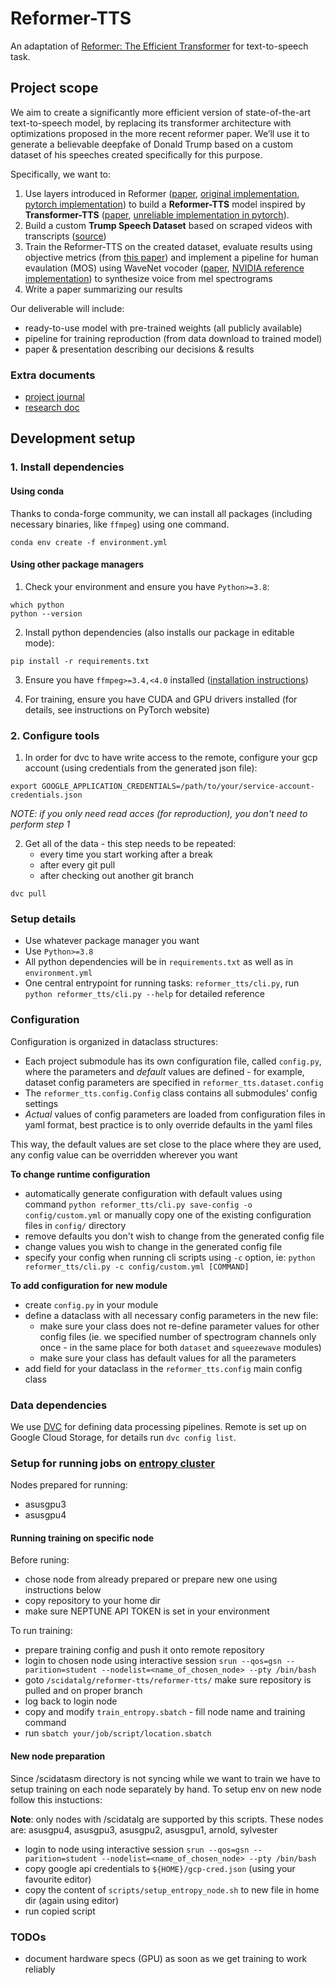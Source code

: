 # Reformer-TTS

An adaptation of [Reformer: The Efficient Transformer](https://arxiv.org/abs/2001.04451) 
for text-to-speech task.


## Project scope

We aim to create a significantly more efficient version of state-of-the-art text-to-speech model, by replacing its transformer architecture with optimizations proposed in the more recent reformer paper. We’ll use it to generate a believable deepfake of Donald Trump based on a custom dataset of his speeches created specifically for this purpose.

Specifically, we want to:

1. Use layers introduced in Reformer ([paper](https://arxiv.org/abs/2001.04451), [original implementation](https://github.com/google/trax/tree/master/trax/models/reformer), [pytorch implementation](https://github.com/lucidrains/reformer-pytorch)) to build a **Reformer-TTS** model inspired by **Transformer-TTS** ([paper](https://arxiv.org/abs/1809.08895), [unreliable implementation in pytorch](https://github.com/soobinseo/Transformer-TTS)).
2. Build a custom **Trump Speech Dataset** based on scraped videos with transcripts ([source](https://www.rev.com/blog/transcript-tag/donald-trump-speech-transcripts))
3. Train the Reformer-TTS on the created dataset, evaluate results using objective metrics (from [this paper](https://arxiv.org/abs/1909.11646)) and implement a pipeline for human evaulation (MOS) using WaveNet vocoder ([paper](https://arxiv.org/abs/1609.03499), [NVIDIA reference implementation](https://github.com/NVIDIA/nv-wavenet)) to synthesize voice from mel spectrograms
4. Write a paper summarizing our results

Our deliverable will include:

- ready-to-use model with pre-trained weights (all publicly available)
- pipeline for training reproduction (from data download to trained model)
- paper & presentation describing our decisions & results


### Extra documents

- [project journal](https://paper.dropbox.com/doc/GSN-2020-Transformer-Project-Journal--Av9TZdQgTjFBPDsh~F_GD4uRAQ-Y2zXcN0nSKlmMYPjLTzMw)
- [research doc](https://paper.dropbox.com/doc/GSN-2020-Speech-Synthesis-Research-Doc--Av8RCqsp~MX95ZSt3Jl1ubgSAQ-Iv6r0eA0nmS34RYK8BCmK)


## Development setup

### 1. Install dependencies

#### Using conda

Thanks to conda-forge community, we can install all packages (including necessary
binaries, like `ffmpeg`) using one command.

```shell script
conda env create -f environment.yml
```


#### Using other package managers

1. Check your environment and ensure you have `Python>=3.8`:
```shell
which python
python --version
```

2. Install python dependencies (also installs our package in editable mode):
```shell
pip install -r requirements.txt
```

3. Ensure you have `ffmpeg>=3.4,<4.0` installed ([installation instructions](https://www.ffmpeg.org/download.html))

4. For training, ensure you have CUDA and GPU drivers installed (for details, see instructions on PyTorch website)


### 2. Configure tools

1. In order for dvc to have write access to the remote, configure your gcp account (using credentials from the generated json file):
```shell
export GOOGLE_APPLICATION_CREDENTIALS=/path/to/your/service-account-credentials.json
```

*NOTE: if you only need read acces (for reproduction), you don't need to perform step 1*

2. Get all of the data - this step needs to be repeated:
    - every time you start working after a break
    - after every git pull
    - after checking out another git branch
```shell
dvc pull
```


### Setup details

- Use whatever package manager you want
- Use `Python>=3.8`
- All python dependencies will be in `requirements.txt` 
  as well as in `environment.yml`
- One central entrypoint for running tasks: `reformer_tts/cli.py`,
  run `python reformer_tts/cli.py --help` for detailed reference


### Configuration

Configuration is organized in dataclass structures: 
- Each project submodule has its own configuration file, called `config.py`, 
  where the parameters and *default* values are defined - for example,
  dataset config parameters are specified in `reformer_tts.dataset.config`
- The `reformer_tts.config.Config` class contains all submodules' config settings
- *Actual* values of config parameters are loaded from configuration files in yaml format, 
  best practice is to only override defaults in the yaml files

This way, the default values are set close to the place where they are used,
any config value can be overridden wherever you want 

**To change runtime configuration**
- automatically generate configuration with default values using command 
  `python reformer_tts/cli.py save-config -o config/custom.yml`
  or manually copy one of the existing configuration files in `config/` directory
- remove defaults you don't wish to change from the generated config file
- change values you wish to change in the generated config file
- specify your config when running cli scripts using `-c` option, ie:
  `python reformer_tts/cli.py -c config/custom.yml [COMMAND]`

**To add configuration for new module**
- create `config.py` in your module
- define a dataclass with all necessary config parameters in the new file:
    - make sure your class does not re-define parameter values for other config files
      (ie. we specified number of spectrogram channels only once - in the same place
      for both `dataset` and `squeezewave` modules)
    - make sure your class has default values for all the parameters
- add field for your dataclass in the `reformer_tts.config` main config class


### Data dependencies

We use [DVC](https://dvc.org/) for defining data processing pipelines.
Remote is set up on Google Cloud Storage, for details run `dvc config list`.


### Setup for running jobs on [entropy cluster](entropy.mimuw.edu.pl)

Nodes prepared for running:
* asusgpu3
* asusgpu4

#### Running training on specific node
Before runing:
* chose node from already prepared or prepare new one using instructions below
* copy repository to your home dir
* make sure NEPTUNE API TOKEN is set in your environment

To run training:
* prepare training config and push it onto remote repository
* login to chosen node using interactive session `srun --qos=gsn --parition=student --nodelist=<name_of_chosen_node> --pty /bin/bash`
* goto `/scidatalg/reformer-tts/reformer-tts/` make sure repository is pulled and on proper branch
* log back to login node
* copy and modify `train_entropy.sbatch` - fill node name and training command
* run `sbatch your/job/script/location.sbatch`


#### New node preparation

Since /scidatasm directory is not syncing while we want to train we have to setup training on each node separately by hand. To setup env on new node follow this instuctions:

**Note**: only nodes with /scidatalg are supported by this scripts. These nodes are: asusgpu4, asusgpu3, asusgpu2, asusgpu1, arnold, sylvester
* login to node using interactive session `srun --qos=gsn --parition=student --nodelist=<name_of_chosen_node> --pty /bin/bash`
* copy google api credentials to `${HOME}/gcp-cred.json` (using your favourite editor)
* copy the content of `scripts/setup_entropy_node.sh` to new file in home dir (again using editor)
* run copied script

<!-- **this is not 100% supported, as we've decided to use GCP instead of entropy cluster for our project**

Job definition files are located in [`jobs/`](jobs) directory.

File `setup_jobs.sh` was created to help with setting up environment for jobs:
```
./setup_jobs.sh help

Setup tasks:
./setup_jobs.sh dirs - make directories necessary to run the jobs
./setup_jobs.sh sync - sync all necessary data to /scidatasm/kowal/ partiion
./setup_jobs.sh clean_users - change usernames in job files to a generic $USER
./setup_jobs.sh all - perform all of the setup tasks in sequence

Running jobs:
./setup_jobs.sh check - checks scripts for common errors
./setup_jobs.sh run [job_file] performs checks and runs the job using sbatch
```

Running jobs manually may result in errors or data loss.
To prevent it, use `./setup_jobs.sh run [job_file]` instead of `sbatch` directly.

Example:
```shell script
./setup_jobs.sh run jobs/compile_nv_wavenet_extension.sh
```

This will automatically save job output with its name and timestamp in your results folder.

For more details, see example jobs in `jobs/` directory. -->


<!-- #### Adding new jobs

Before sharing your job file with others, document what changes need to be made
in the job file, so that it works for other users. Make sure to include:
1. Changes to user-specific paths (possibly requires changing `setup_jobs.sh),
   as #SBATCH directives cannot use environment variables
   (see [related docs](https://help.rc.ufl.edu/doc/Using_Variables_in_SLURM_Jobs))
2. Directories that need to be created (otherwise the script will crash)
3. Results that need to be moved (jobs save results in /results/ partitions,
   usually we'll want to add results to dvc or some other local path) -->


### TODOs

- document hardware specs (GPU) as soon as we get training to work reliably

